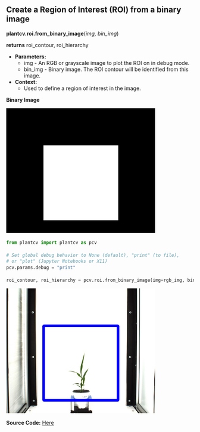 ## Create a Region of Interest (ROI) from a binary image

**plantcv.roi.from_binary_image**(*img, bin_img*)

**returns** roi_contour, roi_hierarchy

- **Parameters:**
    - img - An RGB or grayscale image to plot the ROI on in debug mode.
    - bin_img - Binary image. The ROI contour will be identified from this image.
- **Context:**
    - Used to define a region of interest in the image.

**Binary Image**

![Screenshot](img/documentation_images/from_binary_image/binary_image.png)

```python
from plantcv import plantcv as pcv

# Set global debug behavior to None (default), "print" (to file), 
# or "plot" (Jupyter Notebooks or X11)
pcv.params.debug = "print"

roi_contour, roi_hierarchy = pcv.roi.from_binary_image(img=rgb_img, bin_img=bin_img)

```

![Screenshot](img/documentation_images/from_binary_image/image_with_roi.png)

**Source Code:** [Here](https://github.com/danforthcenter/plantcv/blob/master/plantcv/plantcv/roi/roi_methods.py)
